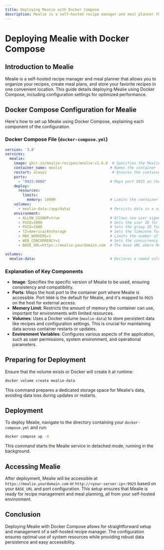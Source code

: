 ```yaml
---
title: Deploying Mealie with Docker Compose
description: Mealie is a self-hosted recipe manager and meal planner that allows you to organize your recipes, create meal plans, and store yo>Mealie is a self-hosted recipe manager and meal planner that allows you to organize your recipes, create meal plans, and store yo>Mealie is a self-hosted recipe manager and meal planner that allows you to organize your recipes, create meal plans, and store yo>
---
```


# Deploying Mealie with Docker Compose

## Introduction to Mealie

Mealie is a self-hosted recipe manager and meal planner that allows you to organize your recipes, create meal plans, and store your favorite recipes in one convenient location. This guide details deploying Mealie using Docker Compose, including configuration settings for optimized performance.

## Docker Compose Configuration for Mealie

Here's how to set up Mealie using Docker Compose, explaining each component of the configuration.

### Docker Compose File (`docker-compose.yml`)

```yaml
version: '3.8'
services:
  mealie:
    image: ghcr.io/mealie-recipes/mealie:v1.6.0  # Specifies the Mealie Docker image and version.
    container_name: mealie                      # Names the container for easier management.
    restart: always                              # Ensures the container restarts automatically unless stopped.
    ports:
      - "9925:9000"                             # Maps port 9925 on the host to port 9000 in the container.
    deploy:
      resources:
        limits:
          memory: 1000M                         # Limits the container to use a maximum of 1000M of memory.
    volumes:
      - mealie-data:/app/data/                  # Persists data in a named volume.
    environment:
      - ALLOW_SIGNUP=true                       # Allows new user signups on the Mealie instance.
      - PUID=1000                               # Sets the user ID for the container.
      - PGID=1000                               # Sets the group ID for the container.
      - TZ=America/Anchorage                    # Sets the timezone for the container.
      - MAX_WORKERS=1                           # Limits the number of workers to 1.
      - WEB_CONCURRENCY=1                       # Sets the concurrency level for web workers.
      - BASE_URL=https://mealie.yourdomain.com  # The base URL where Mealie is accessed.

volumes:
  mealie-data:                                  # Declares a named volume for persisting application data.
```

### Explanation of Key Components

- **Image**: Specifies the specific version of Mealie to be used, ensuring consistency and compatibility.
- **Ports**: Maps the host port to the container port where Mealie is accessible. Port `9000` is the default for Mealie, and it's mapped to `9925` on the host for external access.
- **Memory Limit**: Restricts the amount of memory the container can use, important for environments with limited resources.
- **Volumes**: Uses a Docker volume (`mealie-data`) to store persistent data like recipes and configuration settings. This is crucial for maintaining data across container restarts or updates.
- **Environment Variables**: Configures various aspects of the application, such as user permissions, system environment, and operational parameters.

## Preparing for Deployment

Ensure that the volume exists or Docker will create it at runtime:

```bash
docker volume create mealie-data
```

This command prepares a dedicated storage space for Mealie's data, avoiding data loss during updates or restarts.

## Deployment

To deploy Mealie, navigate to the directory containing your `docker-compose.yml` and run:

```bash
docker compose up -d
```

This command starts the Mealie service in detached mode, running in the background.

## Accessing Mealie

After deployment, Mealie will be accessible at `https://mealie.yourdomain.com` or `http://<your-server-ip>:9925` based on your `BASE_URL` and port configuration. This setup ensures that Mealie is ready for recipe management and meal planning, all from your self-hosted environment.

## Conclusion

Deploying Mealie with Docker Compose allows for straightforward setup and management of a self-hosted recipe manager. The configuration ensures optimal use of system resources while providing robust data persistence and easy accessibility.
